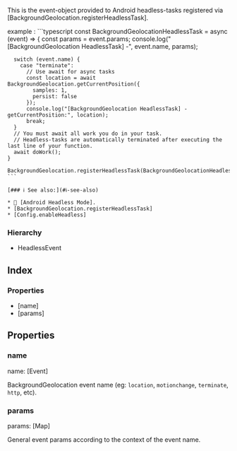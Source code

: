 This is the event-object provided to Android headless-tasks registered via [BackgroundGeolocation.registerHeadlessTask].

example
:   ```typescript
    const BackgroundGeolocationHeadlessTask = async (event) => {
      const params = event.params;
      console.log("[BackgroundGeolocation HeadlessTask] -", event.name, params);

      switch (event.name) {
        case "terminate":
          // Use await for async tasks
          const location = await BackgroundGeolocation.getCurrentPosition({
            samples: 1,
            persist: false
          });
          console.log("[BackgroundGeolocation HeadlessTask] - getCurrentPosition:", location);
          break;
      }
      // You must await all work you do in your task.  
      // Headless-tasks are automatically terminated after executing the last line of your function.
      await doWork();
    }

    BackgroundGeolocation.registerHeadlessTask(BackgroundGeolocationHeadlessTask);
    ```

    [### ℹ️ See also:](#ℹ️-see-also)

    * 📘 [Android Headless Mode].
    * [BackgroundGeolocation.registerHeadlessTask]
    * [Config.enableHeadless]

### Hierarchy

* HeadlessEvent

## Index

### Properties

* [name]
* [params]

## Properties

### name

name: [Event]



BackgroundGeolocation event name (eg: `location`, `motionchange`, `terminate`, `http`, etc).

### params

params: [Map]



General event params according to the context of the event name.